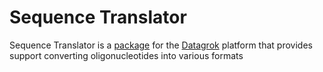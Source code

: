 # Sequence Translator

Sequence Translator is a [package](https://datagrok.ai/help/develop/#packages) for the [Datagrok](https://datagrok.ai)
platform that provides support converting oligonucleotides into various formats
